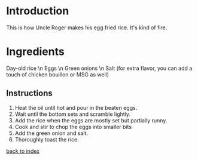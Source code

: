 
# Introduction

This is how Uncle Roger makes his egg fried rice. It's kind of fire.

# Ingredients

Day-old rice \n
Eggs \n
Green onions \n
Salt (for extra flavor, you can add a touch of chicken bouillon or MSG as well)

## Instructions

1. Heat the oil until hot and pour in the beaten eggs. 
2. Wait until the bottom sets and scramble lightly.
3. Add the rice when the eggs are mostly set but partially runny.
4. Cook and stir to chop the eggs into smaller bits
5. Add the green onion and salt. 
6. Thoroughly toast the rice.

<!--
Keep this link to return to the index
-->
[back to index](../)
